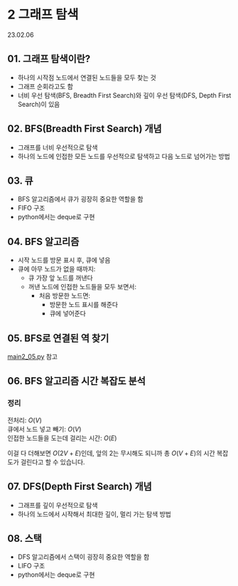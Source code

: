 # 2 그래프 탐색

23.02.06

## 01. 그래프 탐색이란?
- 하나의 시작점 노드에서 연결된 노드들을 모두 찾는 것
- 그래프 순회라고도 함
- 너비 우선 탐색(BFS, Breadth First Search)와 깊이 우선 탐색(DFS, Depth First Search)이 있음

## 02. BFS(Breadth First Search) 개념
- 그래프를 너비 우선적으로 탐색
- 하나의 노드에 인접한 모든 노드를 우선적으로 탐색하고 다음 노드로 넘어가는 방법 

## 03. 큐
- BFS 알고리즘에서 큐가 굉장히 중요한 역할을 함
- FIFO 구조
- python에서는 deque로 구현

## 04. BFS 알고리즘
- 시작 노드를 방문 표시 후, 큐에 넣음
- 큐에 아무 노드가 없을 때까지:
    - 큐 가장 앞 노드를 꺼낸다
    - 꺼낸 노드에 인접한 노드들을 모두 보면서:
        - 처음 방문한 노드면:
            - 방문한 노드 표시를 해준다
            - 큐에 넣어준다

## 05. BFS로 연결된 역 찾기

[main2_05.py](https://github.com/jaehyun-dev/Today-I-Learned/blob/353558ffcd0136a3001d25b66ce1b0c5324d89c7/Data%20Structure/3%20Graph/2%20Graph%20Search/main2_05.py) 참고

## 06. BFS 알고리즘 시간 복잡도 분석

### 정리
전처리: $O(V)$  
큐에서 노드 넣고 빼기: $O(V)$  
인접한 노드들을 도는데 걸리는 시간: $O(E)$  

이걸 다 더해보면 $O(2V + E)$인데, 앞의 2는 무시해도 되니까 총 $O(V + E)$의 시간 복잡도가 걸린다고 할 수 있습니다.

## 07. DFS(Depth First Search) 개념
- 그래프를 깊이 우선적으로 탐색
- 하나의 노드에서 시작해서 최대한 깊이, 멀리 가는 탐색 방법

## 08. 스택
- DFS 알고리즘에서 스택이 굉장히 중요한 역할을 함
- LIFO 구조
- python에서는 deque로 구현
